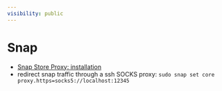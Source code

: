 ```yaml
---
visibility: public
---
```

# Snap
- [Snap Store Proxy: installation](https://docs.ubuntu.com/snap-store-proxy/en/install)
- redirect snap traffic through a ssh SOCKS proxy:
  `sudo snap set core proxy.https=socks5://localhost:12345`
